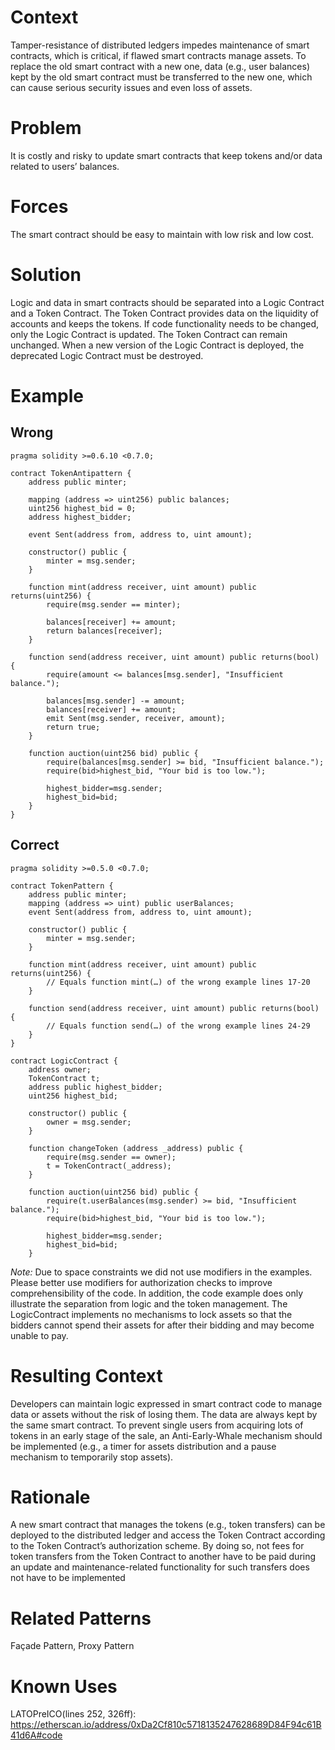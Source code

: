 # Context
Tamper-resistance of distributed ledgers impedes maintenance of smart contracts, which is critical, if flawed smart contracts manage assets. To replace the old smart contract with a new one, data (e.g., user balances) kept by the old smart contract must be transferred to the new one, which can cause serious security issues and even loss of assets.
# Problem
It is costly and risky to update smart contracts that keep tokens and/or data related to users’ balances.
# Forces
The smart contract should be easy to maintain with low risk and low cost.
# Solution
Logic and data in smart contracts should be separated into a Logic Contract and a Token Contract. The Token Contract provides data on the liquidity of accounts and keeps the tokens. If code functionality needs to be changed, only the Logic Contract is updated. The Token Contract can remain unchanged. When a new version of the Logic Contract is deployed, the deprecated Logic Contract must be destroyed.
# Example

## Wrong
```Solidity 
pragma solidity >=0.6.10 <0.7.0;

contract TokenAntipattern {
    address public minter;
    
    mapping (address => uint256) public balances;
    uint256 highest_bid = 0;
    address highest_bidder;

    event Sent(address from, address to, uint amount);

    constructor() public {
        minter = msg.sender;
    }

    function mint(address receiver, uint amount) public returns(uint256) {
        require(msg.sender == minter);
        
        balances[receiver] += amount;
        return balances[receiver];
    }

    function send(address receiver, uint amount) public returns(bool) {
        require(amount <= balances[msg.sender], "Insufficient balance.");
        
        balances[msg.sender] -= amount;
        balances[receiver] += amount;
        emit Sent(msg.sender, receiver, amount);
        return true;
    }

    function auction(uint256 bid) public {
        require(balances[msg.sender] >= bid, "Insufficient balance.");
        require(bid>highest_bid, "Your bid is too low.");
        
        highest_bidder=msg.sender;
        highest_bid=bid;
    }
}

```
## Correct
```Solidity 
pragma solidity >=0.5.0 <0.7.0;

contract TokenPattern {
    address public minter;
    mapping (address => uint) public userBalances;
    event Sent(address from, address to, uint amount);

    constructor() public {
        minter = msg.sender;
    }

    function mint(address receiver, uint amount) public returns(uint256) {
        // Equals function mint(…) of the wrong example lines 17-20
    }

    function send(address receiver, uint amount) public returns(bool) {
        // Equals function send(…) of the wrong example lines 24-29
    }
}

contract LogicContract {
    address owner;
    TokenContract t;
    address public highest_bidder;
    uint256 highest_bid;

    constructor() public {
        owner = msg.sender;
    }
    
    function changeToken (address _address) public {
        require(msg.sender == owner);
        t = TokenContract(_address);
    }

    function auction(uint256 bid) public {
        require(t.userBalances(msg.sender) >= bid, "Insufficient balance.");
        require(bid>highest_bid, "Your bid is too low.");
        
        highest_bidder=msg.sender;
        highest_bid=bid;
    }
```
_Note:_ Due to space constraints we did not use modifiers in the examples. Please better use modifiers for authorization checks to improve comprehensibility of the code. In addition, the code example does only illustrate the separation from logic and the token management. The LogicContract implements no mechanisms to lock assets so that the bidders cannot spend their assets for after their bidding and may become unable to pay.
# Resulting Context
Developers can maintain logic expressed in smart contract code to manage data or assets without the risk of losing them. The data are always kept by the same smart contract. To prevent single users from acquiring lots of tokens in an early stage of the sale, an Anti-Early-Whale mechanism should be implemented (e.g., a timer for assets distribution and a pause mechanism to temporarily stop assets).
# Rationale
A new smart contract that manages the tokens (e.g., token transfers) can be deployed to the distributed ledger and access the Token Contract according to the Token Contract’s authorization scheme. By doing so, not fees for token transfers from the Token Contract to another have to be paid during an update and maintenance-related functionality for such transfers does not have to be implemented
# Related Patterns
Façade Pattern, Proxy Pattern
# Known Uses
LATOPreICO(lines 252, 326ff): https://etherscan.io/address/0xDa2Cf810c5718135247628689D84F94c61B41d6A#code
